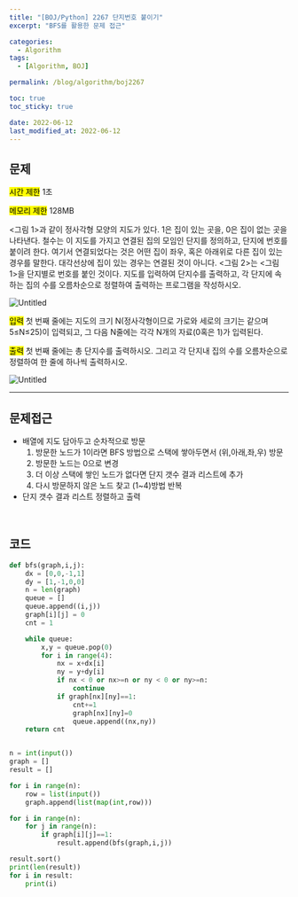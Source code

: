 ```yaml
---
title: "[BOJ/Python] 2267 단지번호 붙이기"
excerpt: "BFS를 활용한 문제 접근"

categories:
  - Algorithm
tags:
  - [Algorithm, BOJ]

permalink: /blog/algorithm/boj2267

toc: true
toc_sticky: true

date: 2022-06-12
last_modified_at: 2022-06-12
---
```


## 문제

<mark>시간 제한</mark> 1초

<mark>메모리 제한</mark> 128MB

<그림 1>과 같이 정사각형 모양의 지도가 있다. 1은 집이 있는 곳을, 0은 집이 없는 곳을 나타낸다. 철수는 이 지도를 가지고 연결된 집의 모임인 단지를 정의하고, 단지에 번호를 붙이려 한다. 여기서 연결되었다는 것은 어떤 집이 좌우, 혹은 아래위로 다른 집이 있는 경우를 말한다. 대각선상에 집이 있는 경우는 연결된 것이 아니다. <그림 2>는 <그림 1>을 단지별로 번호를 붙인 것이다. 지도를 입력하여 단지수를 출력하고, 각 단지에 속하는 집의 수를 오름차순으로 정렬하여 출력하는 프로그램을 작성하시오.

![Untitled](/assets/images/posts_img/web/2022-06-12-algorithm-boj2267/1.png)

<mark>입력</mark> 첫 번째 줄에는 지도의 크기 N(정사각형이므로 가로와 세로의 크기는 같으며 5≤N≤25)이 입력되고, 그 다음 N줄에는 각각 N개의 자료(0혹은 1)가 입력된다.

<mark>출력</mark> 첫 번째 줄에는 총 단지수를 출력하시오. 그리고 각 단지내 집의 수를 오름차순으로 정렬하여 한 줄에 하나씩 출력하시오.

![Untitled](/assets/images/posts_img/web/2022-06-12-algorithm-boj2267/2.png)

---

## 문제접근

- 배열에 지도 담아두고 순차적으로 방문
  1. 방문한 노드가 1이라면 BFS 방법으로 스택에 쌓아두면서 (위,아래,좌,우) 방문
  2. 방문한 노드는 0으로 변경
  3. 더 이상 스택에 쌓인 노드가 없다면 단지 갯수 결과 리스트에 추가
  4. 다시 방문하지 않은 노드 찾고 (1~4)방법 반복
- 단지 갯수 결과 리스트 정렬하고 출력

<br>

## 코드

```python
def bfs(graph,i,j):
    dx = [0,0,-1,1]
    dy = [1,-1,0,0]
    n = len(graph)
    queue = []
    queue.append((i,j))
    graph[i][j] = 0
    cnt = 1

    while queue:
        x,y = queue.pop(0)
        for i in range(4):
            nx = x+dx[i]
            ny = y+dy[i]
            if nx < 0 or nx>=n or ny < 0 or ny>=n:
                continue
            if graph[nx][ny]==1:
                cnt+=1
                graph[nx][ny]=0
                queue.append((nx,ny))
    return cnt


n = int(input())
graph = []
result = []

for i in range(n):
    row = list(input())
    graph.append(list(map(int,row)))

for i in range(n):
    for j in range(n):
        if graph[i][j]==1:
            result.append(bfs(graph,i,j))

result.sort()
print(len(result))
for i in result:
    print(i)
```

